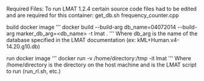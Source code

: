 Required Files:
To run LMAT 1.2.4 certain source code files had to be edited and are required for this container:
get_db.sh
frequency_counter.cpp

build docker image
'''
docker build --build-arg db_name=04072014 --build-arg marker_db_arg=<db_name> -t lmat .
'''
Where db_arg is the name of the database specified in the LMAT documentation (ex: kML+Human.v4-14.20.g10.db)

run docker image
'''
docker run -v /home/directory:/tmp -it lmat <LMAT command>
'''
Where /home/directory is the directory on the host machine and <LMAT command> is the LMAT script to run (run_rl.sh, etc.)
